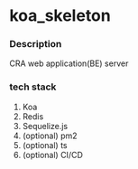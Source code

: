 # koa_skeleton

### Description
CRA web application(BE) server

### tech stack
1. Koa
2. Redis
3. Sequelize.js
4. (optional) pm2
5. (optional) ts
6. (optional) CI/CD